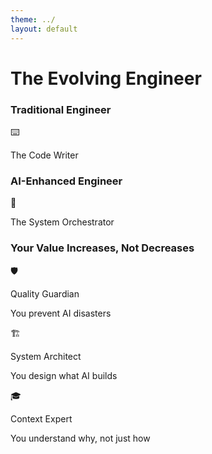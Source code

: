 ```yaml
---
theme: ../
layout: default
---
```


# The Evolving Engineer

<div class="grid grid-cols-2 gap-8 mb-8">
  
  <!-- Traditional Role -->
  <div class="bg-rose-100 rounded-lg p-6 border-t-4 border-rose-500 shadow-sm">
    <h3 class="text-xl font-bold text-rose-700 mb-4">Traditional Engineer</h3>
    <div class="text-center mb-4">
      <div class="text-5xl mb-2">⌨️</div>
      <p class="text-lg text-gray-900 font-semibold">The Code Writer</p>
    </div>
  </div>
  
  <!-- Evolved Role -->
  <div class="bg-emerald-100 rounded-lg p-6 border-t-4 border-emerald-500 shadow-sm">
    <h3 class="text-xl font-bold text-emerald-700 mb-4">AI-Enhanced Engineer</h3>
    <div class="text-center mb-4">
      <div class="text-5xl mb-2">🎯</div>
      <p class="text-lg text-gray-900 font-semibold">The System Orchestrator</p>
    </div>
  </div>
  
</div>

<v-clicks>

<div class="bg-purple-50 rounded-lg p-6 mb-6 shadow">
  <h3 class="text-xl font-bold text-gray-900 text-center mb-4">Your Value Increases, Not Decreases</h3>
  
  <div class="grid grid-cols-3 gap-4 text-sm">
    <div class="text-center">
      <div class="text-2xl mb-2">🛡️</div>
      <p class="font-semibold text-sky-700">Quality Guardian</p>
      <p class="text-xs text-gray-600 mt-1">You prevent AI disasters</p>
    </div>
    <div class="text-center">
      <div class="text-2xl mb-2">🏗️</div>
      <p class="font-semibold text-emerald-700">System Architect</p>
      <p class="text-xs text-gray-600 mt-1">You design what AI builds</p>
    </div>
    <div class="text-center">
      <div class="text-2xl mb-2">🎓</div>
      <p class="font-semibold text-amber-700">Context Expert</p>
      <p class="text-xs text-gray-600 mt-1">You understand why, not just how</p>
    </div>
  </div>
</div>

</v-clicks>

<!--
This isn't about replacing engineers. It's about evolution.

Think about it: when compilers came along, we didn't fire all the assembly programmers. They became system architects. When frameworks emerged, we didn't eliminate developers. They became solution designers.

AI is the next evolution. You're not becoming obsolete - you're becoming more powerful. But only if you embrace the change.

The engineers who thrive will be those who see AI as a force multiplier, not a threat.
-->

